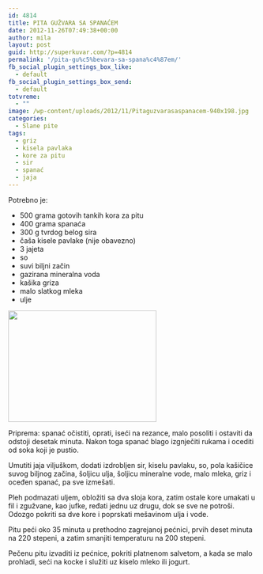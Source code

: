 ```yaml
---
id: 4814
title: PITA GUŽVARA SA SPANAĆEM
date: 2012-11-26T07:49:38+00:00
author: mila
layout: post
guid: http://superkuvar.com/?p=4814
permalink: '/pita-gu%c5%bevara-sa-spana%c4%87em/'
fb_social_plugin_settings_box_like:
  - default
fb_social_plugin_settings_box_send:
  - default
totvreme:
  - ""
image: /wp-content/uploads/2012/11/Pitaguzvarasaspanacem-940x198.jpg
categories:
  - Slane pite
tags:
  - griz
  - kisela pavlaka
  - kore za pitu
  - sir
  - spanać
  - jaja
---
```

Potrebno je:

  * 500 grama gotovih tankih kora za pitu
  * 400 grama spanaća
  * 300 g tvrdog belog sira
  * čaša kisele pavlake (nije obavezno)
  * 3 jajeta
  * so
  * suvi biljni začin
  * gazirana mineralna voda
  * kašika griza
  * malo slatkog mleka
  * ulje

<img class="alignnone size-medium wp-image-4815" title="Pitaguzvarasaspanacem" src="//superkuvar.com/wp-content/uploads/2012/11/Pitaguzvarasaspanacem-300x225.jpg" alt="" width="300" height="225" /> 

Priprema: spanać očistiti, oprati, iseći na rezance, malo posoliti i ostaviti da odstoji desetak minuta. Nakon toga spanać blago izgnječiti rukama i ocediti od soka koji je pustio.

Umutiti jaja viljuškom, dodati izdrobljen sir, kiselu pavlaku, so, pola kašičice suvog biljnog začina, šoljicu ulja, šoljicu mineralne vode, malo mleka, griz i oceđen spanać, pa sve izmešati.

Pleh podmazati uljem, obložiti sa dva sloja kora, zatim ostale kore umakati u fil i zgužvane, kao jufke, ređati jednu uz drugu, dok se sve ne potroši. Odozgo pokriti sa dve kore i poprskati mešavinom ulja i vode.

Pitu peći oko 35 minuta u prethodno zagrejanoj pećnici, prvih deset minuta na 220 stepeni, a zatim smanjiti temperaturu na 200 stepeni.

Pečenu pitu izvaditi iz pećnice, pokriti platnenom salvetom, a kada se malo prohladi, seći na kocke i služiti uz kiselo mleko ili jogurt.